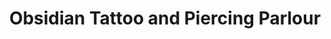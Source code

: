 ---
title: "Obsidian Tattoo and Piercing Parlour"
url: /bethlehem/obsidian-tattoo-and-piercing-parlour/
shop: tattoo
---